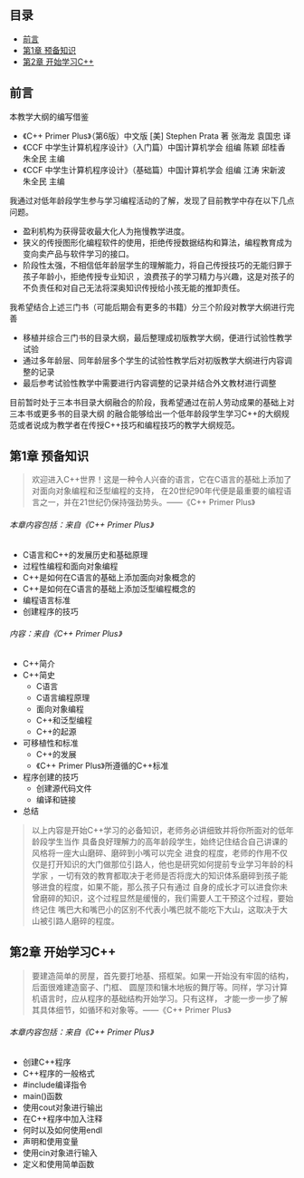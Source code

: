 ## 目录
* [前言](#前言)
* [第1章 预备知识](#1_预备知识)
* [第2章 开始学习C++](#2_开始学习C++)

## <a id="前言">前言</a>
本教学大纲的编写借鉴
* 《C++ Primer Plus》（第6版）中文版 [美] Stephen Prata 著 张海龙 袁国忠 译
* 《CCF 中学生计算机程序设计》（入门篇）中国计算机学会 组编 陈颖 邱桂香 朱全民 主编
* 《CCF 中学生计算机程序设计》（基础篇）中国计算机学会 组编 江涛 宋新波 朱全民 主编

我通过对低年龄段学生参与学习编程活动的了解，发现了目前教学中存在以下几点问题。
* 盈利机构为获得营收最大化人为拖慢教学进度。
* 狭义的传授图形化编程软件的使用，拒绝传授数据结构和算法，编程教育成为变向卖产品与软件学习的接口。
* 阶段性太强，不相信低年龄层学生的理解能力，将自己传授技巧的无能归罪于孩子年龄小，拒绝传授专业知识
，浪费孩子的学习精力与兴趣，这是对孩子的不负责任和对自己无法将深奥知识传授给小孩无能的推卸责任。

我希望结合上述三门书（可能后期会有更多的书籍）分三个阶段对教学大纲进行完善
* 移植并综合三门书的目录大纲，最后整理成初版教学大纲，便进行试验性教学试验
* 通过多年龄层、同年龄层多个学生的试验性教学后对初版教学大纲进行内容调整的记录
* 最后参考试验性教学中需要进行内容调整的记录并结合外文教材进行调整

目前暂时处于三本书目录大纲融合的阶段，我希望通过在前人劳动成果的基础上对三本书或更多书的目录大纲
的融合能够给出一个低年龄段学生学习C++的大纲规范或者说成为教学者在传授C++技巧和编程技巧的教学大纲规范。



## <a id="1_预备知识">第1章 预备知识</a>
>欢迎进入C++世界！这是一种令人兴奋的语言，它在C语言的基础上添加了对面向对象编程和泛型编程的支持，
>在20世纪90年代便是最重要的编程语言之一，并在21世纪仍保持强劲势头。——《C++ Primer Plus》

###### 本章内容包括：来自《C++ Primer Plus》
* C语言和C++的发展历史和基础原理
* 过程性编程和面向对象编程
* C++是如何在C语言的基础上添加面向对象概念的
* C++是如何在C语言的基础上添加泛型编程概念的
* 编程语言标准
* 创建程序的技巧

###### 内容：来自《C++ Primer Plus》
* C++简介
* C++简史
  * C语言
  * C语言编程原理
  * 面向对象编程
  * C++和泛型编程
  * C++的起源
* 可移植性和标准
  * C++的发展
  * 《C++ Primer Plus》所遵循的C++标准
* 程序创建的技巧
  * 创建源代码文件
  * 编译和链接
* 总结

>以上内容是开始C++学习的必备知识，老师务必讲细致并将你所面对的低年龄段学生当作
>具备良好理解力的高年龄段学生，始终记住结合自己讲课的风格将一座大山磨碎、磨碎到小嘴可以完全
>进食的程度，老师的作用不仅仅是打开知识的大门做那位引路人，他也是研究如何提前专业学习年龄的科学家
>，一切有效的教育都取决于老师是否将庞大的知识体系磨碎到孩子能够进食的程度，如果不能，那么孩子只有通过
>自身的成长才可以进食你未曾磨碎的知识，这个过程显然是缓慢的，我们需要人工干预这个过程，要始终记住
>嘴巴大和嘴巴小的区别不代表小嘴巴就不能吃下大山，这取决于大山被引路人磨碎的程度。

## <a id="2_开始学习C++">第2章 开始学习C++</a>

>要建造简单的房屋，首先要打地基、搭框架。如果一开始没有牢固的结构，后面很难建造窗子、门框、
>圆屋顶和镶木地板的舞厅等。同样，学习计算机语言时，应从程序的基础结构开始学习。只有这样，
>才能一步一步了解其具体细节，如循环和对象等。——《C++ Primer Plus》

###### 本章内容包括：来自《C++ Primer Plus》
* 创建C++程序
* C++程序的一般格式
* \#include编译指令
* main()函数
* 使用cout对象进行输出
* 在C++程序中加入注释
* 何时以及如何使用endl
* 声明和使用变量
* 使用cin对象进行输入
* 定义和使用简单函数
